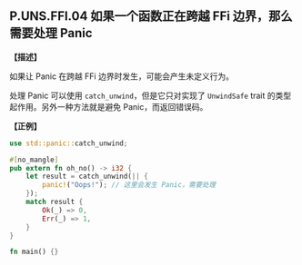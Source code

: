 ## P.UNS.FFI.04 如果一个函数正在跨越 FFi 边界，那么需要处理 Panic

**【描述】**

如果让 Panic 在跨越 FFi 边界时发生，可能会产生未定义行为。

处理 Panic 可以使用 `catch_unwind`，但是它只对实现了 `UnwindSafe` trait 的类型起作用。另外一种方法就是避免 Panic，而返回错误码。

**【正例】**

```rust
use std::panic::catch_unwind;

#[no_mangle]
pub extern fn oh_no() -> i32 {
    let result = catch_unwind(|| {
        panic!("Oops!"); // 这里会发生 Panic，需要处理
    });
    match result {
        Ok(_) => 0,
        Err(_) => 1,
    }
}

fn main() {}
```
